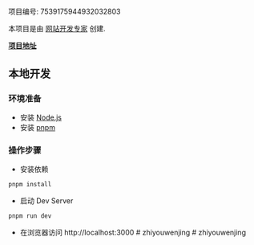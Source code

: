 # 

项目编号: 7539175944932032803

本项目是由 [网站开发专家](https://space.coze.cn/) 创建.

[**项目地址**](https://space.coze.cn/task/7539175944932032803)

## 本地开发

### 环境准备

- 安装 [Node.js](https://nodejs.org/en)
- 安装 [pnpm](https://pnpm.io/installation)

### 操作步骤

- 安装依赖

```sh
pnpm install
```

- 启动 Dev Server

```sh
pnpm run dev
```

- 在浏览器访问 http://localhost:3000
#   z h i y o u w e n j i n g  
 #   z h i y o u w e n j i n g  
 